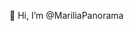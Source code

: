  👋 Hi, I’m @MariliaPanorama


<!---
MariliaPanorama/MariliaPanorama is a ✨ special ✨ repository because its `README.md` (this file) appears on your GitHub profile.
You can click the Preview link to take a look at your changes.
--->
